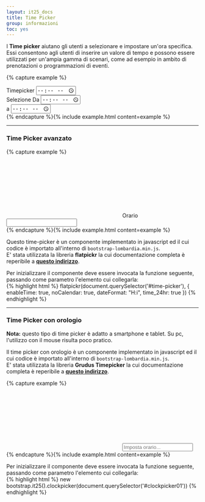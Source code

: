 ```yaml
---
layout: it25_docs
title: Time Picker
group: informazioni
toc: yes
---
```


I **Time picker** aiutano gli utenti a selezionare e impostare un'ora specifica.  
Essi consentono agli utenti di inserire un valore di tempo e possono essere utilizzati per un'ampia gamma di scenari, come ad esempio in ambito di prenotazioni o programmazioni di eventi.

{% capture example %}
<div class="row mt-5 mt-md-0">
  <div class="col-md-4 col-xl-3">
    <div class="it-datepicker-wrapper">
      <div class="form-group">
        <div class="form-group">
          <label class="active" for="timeStandard">Timepicker</label>
          <input class="form-control" id="timeStandard" type="time" />
        </div>
      </div>
    </div>
  </div>
  <div class="col-md-4 offset-xl-3 col-xl-3">
    <div class="it-datepicker-wrapper">
      <div class="form-group">
        <label class="active" for="da">Selezione Da</label>
        <input class="form-control" id="da" type="time" />
      </div>
    </div>
  </div>
  <div class="col-md-4 col-xl-3">
    <div class="it-datepicker-wrapper">
      <div class="form-group">
        <label class="active" for="a">a</label>
        <input class="form-control" id="a" type="time" />
      </div>
    </div>
  </div>
</div>
{% endcapture %}{% include example.html content=example %}

---

### Time Picker avanzato

{% capture example %}
<div class="row">
  <div class="col-12 col-lg-4">
    <div class="form-group">
      <div class="input-group">
        <span class="input-group-text">
          <svg class="icon icon-sm"><use xlink:href="{{ site.baseurl }}/dist/svg/sprites.svg#it-clock"></use></svg>
        </span>
        <label class="active" for="time-picker">Orario</label>
        <input type="text" class="form-control" id="time-picker" name="time-picker"
              aria-label="indicare ore e minuti separate da due punti." />
      </div>
    </div>
  </div>
</div>
{% endcapture %}{% include example.html content=example %}

Questo time-picker è un componente implementato in javascript ed il cui codice è importato all'interno di `bootstrap-lombardia.min.js`.  
E' stata utilizzata la libreria **flatpickr** la cui documentazione completa è reperibile a **[questo indirizzo](https://flatpickr.js.org/options/)**.

Per inizializzare il componente deve essere invocata la funzione seguente, passando come parametro l'elemento cui collegarla:  
{% highlight html %}
flatpickr(document.querySelector('#time-picker'), {
  enableTime: true,
  noCalendar: true,
  dateFormat: "H:i",
  time_24hr: true
})
{% endhighlight %}

---

### Time Picker con orologio

**Nota:** questo tipo di time picker è adatto a smartphone e tablet. Su pc, l'utilizzo con il mouse risulta poco pratico.

Il time picker con orologio è un componente implementato in javascript ed il cui codice è importato all'interno di `bootstrap-lombardia.min.js`.  
E' stata utilizzata la libreria **Grudus Timepicker** la cui documentazione completa è reperibile a **[questo indirizzo](https://grudus.github.io/Timepicker/)**.

{% capture example %}
<div class="row">
  <div class="col-12 col-lg-4">
    <div class="form-group" style="margin-bottom:0px">
      <div class="input-group">
        <span class="input-group-text">
          <svg class="icon icon-sm"><use xlink:href="{{ site.baseurl }}/dist/svg/sprites.svg#it-clock"></use></svg>
        </span>
        <input type="text" id="clockpicker01" class="form-control clock-picker"
          placeholder="Imposta orario..." aria-label="indicare ore e minuti separate da due punti." />
      </div>
    </div>
  </div>
</div>
{% endcapture %}{% include example.html content=example %}

Per inizializzare il componente deve essere invocata la funzione seguente, passando come parametro l'elemento cui collegarla:  
{% highlight html %}
new bootstrap.it25().clockpicker(document.querySelector('#clockpicker01'))
{% endhighlight %}
